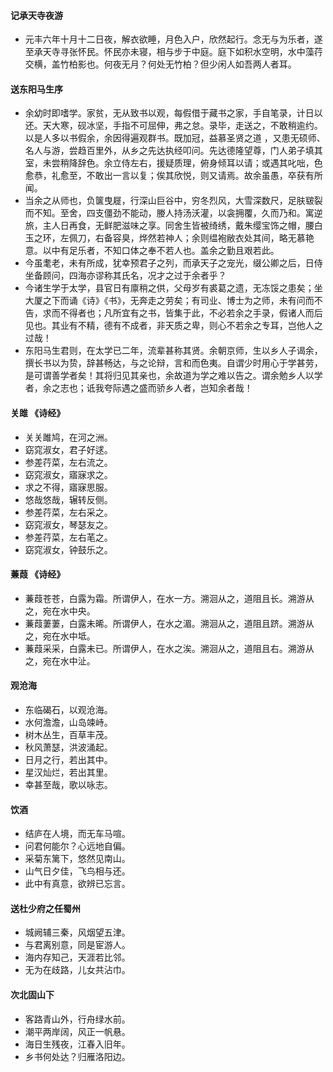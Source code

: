 #### 记承天寺夜游
- 元丰六年十月十二日夜，解衣欲睡，月色入户，欣然起行。念无与为乐者，遂至承天寺寻张怀民。怀民亦未寝，相与步于中庭。庭下如积水空明，水中藻荇交横，盖竹柏影也。何夜无月？何处无竹柏？但少闲人如吾两人者耳。
> 
#### 送东阳马生序
- 余幼时即嗜学。家贫，无从致书以观，每假借于藏书之家，手自笔录，计日以还。天大寒，砚冰坚，手指不可屈伸，弗之怠。录毕，走送之，不敢稍逾约。以是人多以书假余，余因得遍观群书。既加冠，益慕圣贤之道 ，又患无硕师、名人与游，尝趋百里外，从乡之先达执经叩问。先达德隆望尊，门人弟子填其室，未尝稍降辞色。余立侍左右，援疑质理，俯身倾耳以请；或遇其叱咄，色愈恭，礼愈至，不敢出一言以复；俟其欣悦，则又请焉。故余虽愚，卒获有所闻。
- 当余之从师也，负箧曳屣，行深山巨谷中，穷冬烈风，大雪深数尺，足肤皲裂而不知。至舍，四支僵劲不能动，媵人持汤沃灌，以衾拥覆，久而乃和。寓逆旅，主人日再食，无鲜肥滋味之享。同舍生皆被绮绣，戴朱缨宝饰之帽，腰白玉之环，左佩刀，右备容臭，烨然若神人；余则缊袍敝衣处其间，略无慕艳意。以中有足乐者，不知口体之奉不若人也。盖余之勤且艰若此。
- 今虽耄老，未有所成，犹幸预君子之列，而承天子之宠光，缀公卿之后，日侍坐备顾问，四海亦谬称其氏名，况才之过于余者乎？
- 今诸生学于太学，县官日有廪稍之供，父母岁有裘葛之遗，无冻馁之患矣；坐大厦之下而诵《诗》《书》，无奔走之劳矣；有司业、博士为之师，未有问而不告，求而不得者也；凡所宜有之书，皆集于此，不必若余之手录，假诸人而后见也。其业有不精，德有不成者，非天质之卑，则心不若余之专耳，岂他人之过哉！
- 东阳马生君则，在太学已二年，流辈甚称其贤。余朝京师，生以乡人子谒余，撰长书以为贽，辞甚畅达，与之论辩，言和而色夷。自谓少时用心于学甚劳，是可谓善学者矣！其将归见其亲也，余故道为学之难以告之。谓余勉乡人以学者，余之志也；诋我夸际遇之盛而骄乡人者，岂知余者哉！
> 
#### 关雎  《诗经》
- 关关雎鸠，在河之洲。
- 窈窕淑女，君子好逑。
- 参差荇菜，左右流之。
- 窈窕淑女，寤寐求之。
- 求之不得，寤寐思服。
- 悠哉悠哉，辗转反侧。
- 参差荇菜，左右采之。
- 窈窕淑女，琴瑟友之。
- 参差荇菜，左右芼之。
- 窈窕淑女，钟鼓乐之。
>
#### 蒹葭  《诗经》
- 蒹葭苍苍，白露为霜。所谓伊人，在水一方。溯洄从之，道阻且长。溯游从之，宛在水中央。
- 蒹葭萋萋，白露未晞。所谓伊人，在水之湄。溯洄从之，道阻且跻。溯游从之，宛在水中坻。
- 蒹葭采采，白露未已。所谓伊人，在水之涘。溯洄从之，道阻且右。溯游从之，宛在水中沚。
> 
#### 观沧海
- 东临碣石，以观沧海。
- 水何澹澹，山岛竦峙。
- 树木丛生，百草丰茂。
- 秋风萧瑟，洪波涌起。
- 日月之行，若出其中。
- 星汉灿烂，若出其里。
- 幸甚至哉，歌以咏志。
>
#### 饮酒
- 结庐在人境，而无车马喧。
- 问君何能尔？心远地自偏。
- 采菊东篱下，悠然见南山。
- 山气日夕佳，飞鸟相与还。
- 此中有真意，欲辨已忘言。
> 
#### 送杜少府之任蜀州
- 城阙辅三秦，风烟望五津。
- 与君离别意，同是宦游人。
- 海内存知己，天涯若比邻。
- 无为在歧路，儿女共沾巾。
>
#### 次北固山下 
- 客路青山外，行舟绿水前。
- 潮平两岸阔，风正一帆悬。
- 海日生残夜，江春入旧年。
- 乡书何处达？归雁洛阳边。

